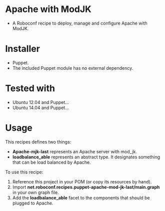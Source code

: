 # Apache with ModJK

* A Roboconf recipe to deploy, manage and configure Apache with ModJK.

# Installer

* Puppet.
* The included Puppet module has no external dependency.

# Tested with

* Ubuntu 12.04 and Puppet...
* Ubuntu 14.04 and Puppet...

# Usage

This recipes defines two things:

* **Apache-mjk-last** represents an Apache server with mod_jk.
* **loadbalance_able** represents an abstract type. It designates something that
can be load balanced by Apache.

To use this recipe:

1. Reference this project in your POM (or copy its resources by hand).
2. Import **net.roboconf.recipes.puppet-apache-mod-jk-last/main.graph** in your own graph file.
3. Add the **loadbalance_able** facet to the components that should be plugged to Apache.
